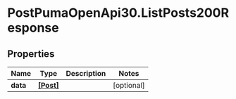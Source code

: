 # PostPumaOpenApi30.ListPosts200Response

## Properties

Name | Type | Description | Notes
------------ | ------------- | ------------- | -------------
**data** | [**[Post]**](Post.md) |  | [optional] 


